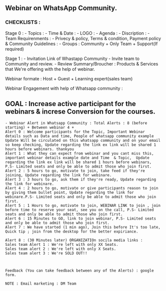 ## Webinar on WhatsApp Community.

### CHECKLISTS :
  Stage 0 : 
    - Topics : 
    - Time & Date : 
    - LOGO : 
    - Agenda :
    - Discription :
    - Team Requirenments :
    - Privecy & policy, Terms & condition, Payment policy & Community Guidelines :
    - Groups : Community + Only Team + Support(If required)
  
  Stage 1 :
    - Invitation Link of Whastapp Community
    - Invite team to Community and review.
    - Review Summary/Broucher : Products & Services that We're offering with the help of webinar. 

  Webinar formate : Host + Guest + Learning expert(sales team) 

  Webinar Engagement with help of Whatsapp community :

## GOAL : Increase active participant for the webinars & increse Conversion for the courses.

    - Webinar Alert in Whatsapp Community : Total Alerts : 8 (before starting) + Between webinar 4 + 
    Alert 0 : Welcome participants for the Topic, Important Webinar details such as Data and time, People of whatsapp community example Update Will be circulated on this whatsapp community and on your email so keep checking, Update regarding the link ex link will be shared 1 hours before webinars. thankyou 
    Alert 1 : What they can expect from webinar and you cant miss this, important webinar details example date and Time  & Topic,  Update regarding the link ex link will be shared 1 hours before webinars, P.S- Limited seats and only be able to admit those who join first.
    Alert 2 : 5 hours to go, motivate to join, take feed if they're joining, Update regarding the link for webinare.
    Alert 3 : 3 hours to go, ask them if they're ready, Update regarding the link for webinare.
    Alert 4 : 2 hours to go, motivate or give participants reason to join by giving them bullet point, Update regarding the link for webinare.P.S- Limited seats and only be able to admit those who join first.
    Alert 5 : 1 Hours to go, motivate to join, WEBINAR LINK to join , join before time to reserve your seat, see you on the call, P.S- Limited seats and only be able to admit those who join first.
    Alert 6 : 15 Minutes to GO, link to join webinar, P.S- Limited seats and only be able to admit those who join first.
    Alert 7 : We have started (1 min ago), Join this before It's too late, Quick tip ; join from the desktop for the better expiriance.
    
    Alert 8 : (30 Minutes later) ORGANIZATIOn socila media links :
    Sales team Alert 1 : We're left with only XX Seats.
    Sales team alert 2 : We're left with only X Seats.
    Sales team alert 3 : We're SOLD OUT!!
    
    

    Feedback (You can take feedback between any of the Alerts) : google form.
    
    NOTE : Email marketing : DM Team  
     
    
